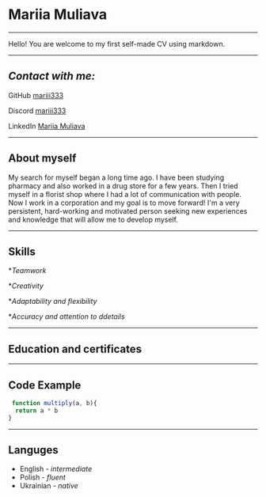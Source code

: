 # **Mariia Muliava**
___

Hello! You are welcome to my first self-made CV using markdown.

 ---

## _Contact with me:_

GitHub [mariii333](https://github.com/mariii333)

Discord [mariii333](https://discord.com/users/1044493340789444608)

LinkedIn [Mariia Muliava](https://www.linkedin.com/in/mariia-muliava-8829a621b/)

---

## **About myself**
My search for myself began a long time ago. I have been studying pharmacy and also worked in a drug store for a few years. Then I tried myself in a florist shop where I had a lot of communication with people.
Now I work in a corporation and my goal is to move forward!
I'm a very persistent, hard-working and motivated person seeking new experiences and knowledge that will allow me to develop myself.

---

## **Skills**

**Teamwork*

**Creativity*

**Adaptability and flexibility*

**Accuracy and  attention to ddetails*

---

## **Education and certificates**


---

## **Code Example**

```JavaScript
 function multiply(a, b){
  return a * b
}
```

---

## **Languges**

- English - *intermediate*
- Polish - *fluent*
- Ukrainian - *native*


